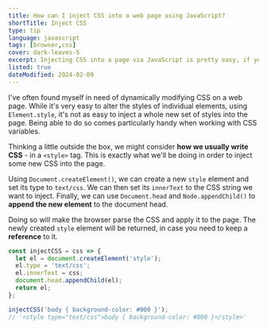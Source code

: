 ```yaml
---
title: How can I inject CSS into a web page using JavaScript?
shortTitle: Inject CSS
type: tip
language: javascript
tags: [browser,css]
cover: dark-leaves-5
excerpt: Injecting CSS into a page via JavaScript is pretty easy, if you know how to leverage the DOM.
listed: true
dateModified: 2024-02-09
---
```


I've often found myself in need of dynamically modifying CSS on a web page. While it's very easy to alter the styles of individual elements, using `Element.style`, it's not as easy to inject a whole new set of styles into the page. Being able to do so comes particularly handy when working with CSS variables.

Thinking a little outside the box, we might consider **how we usually write CSS** - in a `<style>` tag. This is exactly what we'll be doing in order to inject some new CSS into the page.

Using `Document.createElement()`, we can create a new `style` element and set its type to `text/css`. We can then set its `innerText` to the CSS string we want to inject. Finally, we can use `Document.head` and `Node.appendChild()` to **append the new element** to the document head.

Doing so will make the browser parse the CSS and apply it to the page. The newly created `style` element will be returned, in case you need to keep a **reference** to it.

```js
const injectCSS = css => {
  let el = document.createElement('style');
  el.type = 'text/css';
  el.innerText = css;
  document.head.appendChild(el);
  return el;
};

injectCSS('body { background-color: #000 }');
// '<style type="text/css">body { background-color: #000 }</style>'
```

